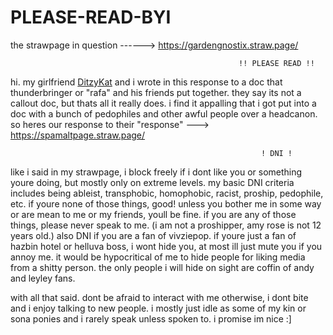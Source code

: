 # PLEASE-READ-BYI
the strawpage in question ------> https://gardengnostix.straw.page/

                                                       !! PLEASE READ !!

hi. my girlfriend <a href="https://github.com/DitzyKat">DitzyKat</a> and i wrote in this response to a doc that thunderbringer or "rafa" and his friends put together. they say its not a callout doc, but thats all it really does.
i find it appalling that i got put into a doc with a bunch of pedophiles and other awful people over a headcanon. so heres our response to their "response" ---> https://spamaltpage.straw.page/ 


                                                            ! DNI !
like i said in my strawpage, i block freely if i dont like you or something youre doing, but mostly only on extreme levels. my basic DNI criteria includes being ableist, transphobic, homophobic, racist, proship, pedophile, etc.
if youre none of those things, good! unless you bother me in some way or are mean to me or my friends, youll be fine. if you are any of those things, please never speak to me. (i am not a proshipper, amy rose is not 12 years old.)
also DNI if you are a fan of vivziepop. if youre just a fan of hazbin hotel or helluva boss, i wont hide you, at most ill just mute you if you annoy me. it would be hypocritical of me to hide people for liking media from a shitty person.
the only people i will hide on sight are coffin of andy and leyley fans. 

with all that said. dont be afraid to interact with me otherwise, i dont bite and i enjoy talking to new people. i mostly just idle as some of my kin or sona ponies and i rarely speak unless spoken to.
i promise im nice :]
